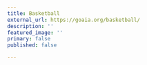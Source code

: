 ```yaml
---
title: Basketball
external_url: https://goaia.org/basketball/
description: ''
featured_image: ''
primary: false
published: false

---
```

